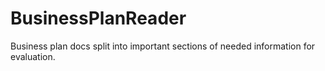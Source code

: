 # BusinessPlanReader

Business plan docs split into important sections of needed information for evaluation.
